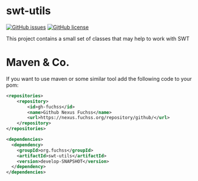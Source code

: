 # swt-utils
[![GitHub issues](https://img.shields.io/github/issues/dfuchss/swt-utils.svg?style=square)](https://github.com/dfuchss/swt-utils/issues)
[![GitHub license](https://img.shields.io/badge/license-MIT-blue.svg?style=square)](https://github.com/dfuchss/swt-utils/blob/master/LICENCE.md)

This project contains a small set of classes that may help to work with SWT

# Maven & Co.
If you want to use maven or some similar tool add the following code to your pom:
```xml
<repositories>
	<repository>
		<id>gh-fuchss</id>
		<name>Github Nexus Fuchss</name>
		<url>https://nexus.fuchss.org/repository/github/</url>
	</repository>
</repositories>

<dependencies>
  <dependency>
    <groupId>org.fuchss</groupId>
    <artifactId>swt-utils</artifactId>
    <version>develop-SNAPSHOT</version>
  </dependency>
</dependencies>
```
